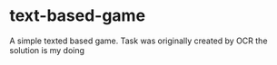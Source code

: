 # text-based-game
 A simple texted based game. Task was originally created by OCR the solution is my doing
